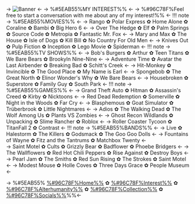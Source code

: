 -> ![Banner](https://i.ibb.co/7pfY45t/IMG-0276.gif) <-
->  %#5EAB55%MY INTEREST%% <-
->  %#96C78F%Feel free to start a conversation with me about any of my interest!%% <-
!!! note
      -> %#5EAB55%MOVIES%% <-
      -> Rango ✿ Polar Express ✿ Home Alone ✿ Coraline ✿ Bambi ✿ Big Hero 6 <-
      -> Over The Hedge ✿ Elf ✿ Palm Springs ✿ Source Code ✿ Metropia ✿ Fantastic Mr. Fox <-
      -> Mary and Max ✿ The House ✿ Isle of Dogs ✿ Kill Bill ✿ No Country For Old Men <-
      -> Knives Out ✿ Pulp Fiction ✿ Inception ✿ Lego Movie ✿ Spiderman <-
!!! note
      -> %#5EAB55%TV SHOWS%% <-
      -> Bob's Burgers ✿ Arthur ✿ Teen Titans ✿ We Bare Bears ✿ Brookyln Nine-Nine <-
      -> Adventure Time ✿ Avatar the Last Airbender ✿ Breaking Bad ✿ Schitt's Creek <-
      -> Hit-Monkey ✿ Invincible ✿ The Good Place ✿ My Name is Earl <-
      -> Spongebob ✿ The Great North ✿ Elinor Wonder's Why ✿ We Bare Bears <-
      -> Housebroken ✿ Superstore ✿ Family Guy ✿ South Park <-
!!! note
      -> %#5EAB55%GAMES%% <-
      -> Grand Theft Auto ✿ Hitman ✿ Assassin's Creed ✿ Kirby ✿ Nicktoons <-
      -> Red Dead Redemption ✿ Somerville ✿ Night in the Woods ✿ Far Cry <-
      -> Blasphemous ✿ Goat Simulator ✿ Trüberbrook ✿ Little Nightmares <-
      -> Adios ✿ The Walking Dead ✿ The Wolf Among Us ✿ Plants VS Zombies <-
      -> Ghost Recon Wildlands ✿ Unpacking ✿ Slime Rancher ✿ Roblox <-
      ->  Roller Coaster Tycoon ✿ TitanFall 2 ✿ Contrast <-
!!! note
      -> %#5EAB55%BANDS%% <-
    -> Live ✿ Halestorm ✿ The Killers ✿ Godsmack ✿ The Goo Goo Dolls <- 
	-> Fountains of Wayne ✿ Fitz and the Tantrums ✿ Matchbox Twenty <-    	 
	-> Saint Motel ✿ Cults ✿ Grizzly Bear ✿ Badflower ✿ Phoebe Bridgers <- 
	-> The Wallflowers ✿ Red Hot Chili Peppers ✿ Rise Against ✿ Destroy Boys <-
	-> Pearl Jam ✿ The Smiths ✿ Red Sun Rising ✿ The Strokes ✿ Saint Motel <-
	-> Modest Mouse ✿ Holle Coves ✿ Three Days Grace ✿ People Museum <-



-> %#5EAB55% [%#96C78F%Home%%](https://rentry.co/GarlicGoat) ✿ [%#96C78F%Interest%%](https://rentry.co/Goatrest) ✿ [%#96C78F%Alterhumanity%%](https://rentry.org/Ungulate) ✿ [%#96C78F%Collection%%](https://rentry.org/RobotParts) ✿ [%#96C78F%Socials%%](https://linktr.ee/garlicgoat)%%<-
